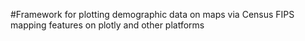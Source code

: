 #Framework for plotting demographic data on maps via Census FIPS mapping features on plotly and other platforms